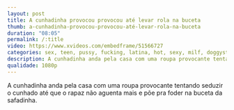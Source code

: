 ```yaml
---
layout: post
title: A cunhadinha provocou provocou até levar rola na buceta
thumb: a-cunhadinha-provocou-provocou-até-levar-rola-na-buceta
duration: "08:05"
permalink: /:title
video: https://www.xvideos.com/embedframe/51566727
categories: sex, teen, pussy, fucking, latina, hot, sexy, milf, doggystyle, amateur, homemade, mature, fuck, young, lingerie, big-ass, horny, bbw, andrea, brother-in-law
description: A cunhadinha anda pela casa com uma roupa provocante tentando seduzir o cunhado até que o rapaz não aguenta mais e põe pra foder na buceta da safadinha.
qualidade: 1080p
---
```

A cunhadinha anda pela casa com uma roupa provocante tentando seduzir o cunhado até que o rapaz não aguenta mais e põe pra foder na buceta da safadinha.